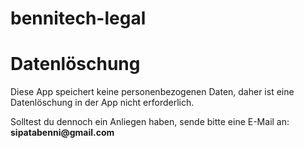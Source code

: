 # bennitech-legal
<!DOCTYPE html>
<html lang="de">
<head>
  <meta charset="UTF-8">
  <title>Datenlöschung – Bennitech</title>
</head>
<body>
  <h1>Datenlöschung</h1>
  <p>Diese App speichert keine personenbezogenen Daten, daher ist eine Datenlöschung in der App nicht erforderlich.</p>
  <p>Solltest du dennoch ein Anliegen haben, sende bitte eine E-Mail an: <strong>sipatabenni@gmail.com</strong></p>
</body>
</html>
